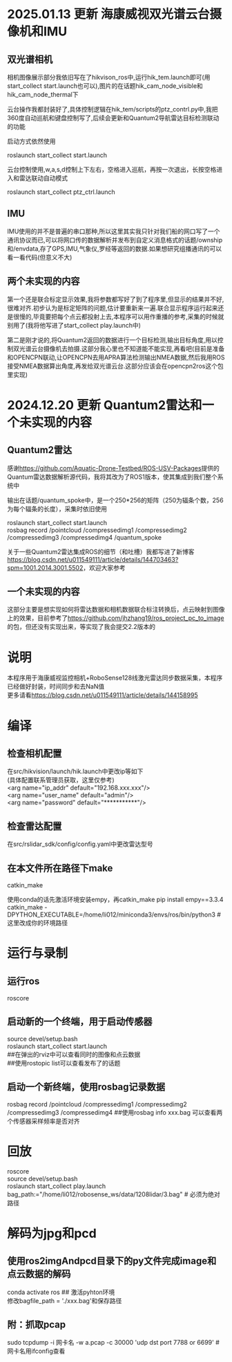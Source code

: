 # 2025.01.13 更新 海康威视双光谱云台摄像机和IMU

## 双光谱相机
相机图像展示部分我依旧写在了hikvison_ros中,运行hik_tem.launch即可(用start_collect start.launch也可以),图片的在话题hik_cam_node_visible和hik_cam_node_thermal下

云台操作我都封装好了,具体控制逻辑在hik_tem/scripts的ptz_contrl.py中,我把360度自动巡航和键盘控制写了,后续会更新和Quantum2导航雷达目标检测联动的功能

启动方式依然使用

roslaunch start_collect start.launch

云台控制使用,w,a,s,d控制上下左右，空格进入巡航，再按一次退出，长按空格进入和雷达联动自动模式

roslaunch start_collect ptz_ctrl.launch 

## IMU
IMU使用的并不是普遍的串口那种,所以这里其实我只针对我们船的网口写了一个通讯协议而已,可以将网口传的数据解析并发布到自定义消息格式的话题/ownship和/envdata,存了GPS,IMU,气象仪,罗经等返回的数据.如果想研究组播通讯的可以看一看代码(但意义不大)

## 两个未实现的内容

第一个还是联合标定显示效果,我将参数都写好了到了程序里,但显示的结果并不好,很难对齐.初步认为是标定矩阵的问题,估计要重新来一遍.联合显示程序运行起来还是很慢的,毕竟要把每个点云都投射上去,本程序可以用作重播的参考,采集的时候就别用了(我将他写进了start_collect play.launch中)

第二是刚才说的,将Quantum2返回的数据进行一个目标检测,输出目标角度,用以控制双光谱云台摄像机去拍摄.这部分我心里也不知道能不能实现,再看吧(目前是准备和OPENCPN联动,让OPENCPN去用APRA算法检测输出NMEA数据,然后我用ROS接受NMEA数据算出角度,再发给双光谱云台.这部分应该会在opencpn2ros这个包里实现)

# 2024.12.20 更新 Quantum2雷达和一个未实现的内容

## Quantum2雷达

感谢<url>https://github.com/Aquatic-Drone-Testbed/ROS-USV-Packages</url>提供的Quantum雷达数据解析源代码，我将其改为了ROS1版本，使其集成到我们整个系统中

输出在话题/quantum_spoke中，是一个250*256的矩阵（250为辐条个数，256为每个辐条的长度），采集时依旧使用

roslaunch start_collect start.launch\
rosbag record /pointcloud /compressedimg1  /compressedimg2  /compressedimg3  /compressedimg4 /quantum_spoke

关于一些Quantum2雷达集成ROS的细节（和吐槽）我都写进了新博客<url>https://blog.csdn.net/u011549111/article/details/144703463?spm=1001.2014.3001.5502</url>，欢迎大家参考

## 一个未实现的内容

这部分主要是想实现如何将雷达数据和相机数据联合标注转换后，点云映射到图像上的效果，目前参考了<url>https://github.com/jhzhang19/ros_project_pc_to_image</url>的包，但还没有实现出来，等实现了我会提交2.2版本的

# 说明
本程序用于海康威视监控相机+RoboSense128线激光雷达同步数据采集，本程序已经做好封装，时间同步和去NaN值\
更多请看<url>https://blog.csdn.net/u011549111/article/details/144158995</url>

# 编译
## 检查相机配置
在src/hikvision/launch/hik.launch中更改ip等如下\
(具体配置联系管理员获取，这里仅参考)\
\<arg name="ip_addr" default="192.168.xxx.xxx"/>\
\<arg name="user_name" default="admin"/>\
\<arg name="password" default="***********"/>

## 检查雷达配置
在src/rslidar_sdk/config/config.yaml中更改雷达型号

## 在本文件所在路径下make
catkin_make

使用conda的话先激活环境安装empy，再catkin_make
pip install empy==3.3.4
catkin_make -DPYTHON_EXECUTABLE=/home/li012/miniconda3/envs/ros/bin/python3 # 这里改成你的环境路径

# 运行与录制
## 运行ros
roscore

## 启动新的一个终端，用于启动传感器
source devel/setup.bash\
roslaunch start_collect start.launch\
##在弹出的rviz中可以查看同时的图像和点云数据\
##使用rostopic list可以查看发布了的话题

## 启动一个新终端，使用rosbag记录数据
rosbag record /pointcloud /compressedimg1  /compressedimg2  /compressedimg3  /compressedimg4
##使用rosbag info xxx.bag 可以查看两个传感器采样频率是否对齐

# 回放
roscore\
source devel/setup.bash\
roslaunch start_collect play.launch bag_path:="/home/li012/robosense_ws/data/1208lidar/3.bag" # 必须为绝对路径

# 解码为jpg和pcd

## 使用ros2imgAndpcd目录下的py文件完成image和点云数据的解码
conda activate ros ## 激活pyhton环境\
修改bagfile_path = './xxx.bag'和保存路径


## 附：抓取pcap
sudo tcpdump -i 网卡名 -w a.pcap -c 30000 'udp dst port 7788 or 6699' # 网卡名用ifconfig查看
